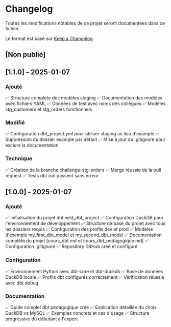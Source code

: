 # Changelog

Toutes les modifications notables de ce projet seront documentées dans ce fichier.

Le format est basé sur [Keep a Changelog](https://keepachangelog.com/fr/1.0.0/).

## [Non publié]

## [1.1.0] - 2025-01-07

### Ajouté
✅ Structure complète des modèles staging
✅ Documentation des modèles avec fichiers YAML
✅ Données de test avec noms des collègues
✅ Modèles stg_customers et stg_orders fonctionnels

### Modifié
✅ Configuration dbt_project.yml pour utiliser staging au lieu d'example
✅ Suppression du dossier example par défaut
✅ Mise à jour du .gitignore pour exclure la documentation

### Technique
✅ Création de la branche challenge-stg-orders
✅ Merge réussie de la pull request
✅ Tests dbt run passent sans erreur

## [1.0.0] - 2025-01-07

### Ajouté
✅ Initialisation du projet dbt wild_dbt_project
✅ Configuration DuckDB pour l'environnement de développement
✅ Structure de base du projet avec tous les dossiers requis
✅ Configuration des profils dev et prod
✅ Modèles d'exemple my_first_dbt_model et my_second_dbt_model
✅ Documentation complète du projet (cours_dbt.md et cours_dbt_pedagogique.md)
✅ Configuration .gitignore
✅ Repository GitHub créé et configuré

### Configuration
✅ Environnement Python avec dbt-core et dbt-duckdb
✅ Base de données DuckDB locale
✅ Profils dbt configurés correctement
✅ Vérification réussie avec dbt debug

### Documentation
✅ Guide complet dbt pédagogique créé
✅ Explication détaillée du choix DuckDB vs MySQL
✅ Exemples concrets et cas d'usage
✅ Structure progressive du débutant à l'expert